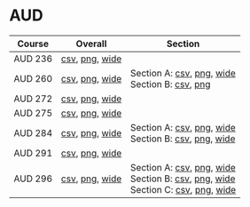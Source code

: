 # AUD

| Course | Overall | Section |
| ------ | ------- | ------- |
| AUD 236 | [csv](https://github.com/UCSD-Historical-Enrollment-Data/2024Spring/blob/main/overall/AUD%20236.csv), [png](https://raw.githubusercontent.com/UCSD-Historical-Enrollment-Data/2024Spring/main/plot_overall/AUD%20236.png), [wide](https://raw.githubusercontent.com/UCSD-Historical-Enrollment-Data/2024Spring/main/plot_overall_wide/AUD%20236.png) |  |
| AUD 260 | [csv](https://github.com/UCSD-Historical-Enrollment-Data/2024Spring/blob/main/overall/AUD%20260.csv), [png](https://raw.githubusercontent.com/UCSD-Historical-Enrollment-Data/2024Spring/main/plot_overall/AUD%20260.png), [wide](https://raw.githubusercontent.com/UCSD-Historical-Enrollment-Data/2024Spring/main/plot_overall_wide/AUD%20260.png) | Section A: [csv](https://github.com/UCSD-Historical-Enrollment-Data/2024Spring/blob/main/section/AUD%20260_A.csv), [png](https://raw.githubusercontent.com/UCSD-Historical-Enrollment-Data/2024Spring/main/plot_section/AUD%20260_A.png), [wide](https://raw.githubusercontent.com/UCSD-Historical-Enrollment-Data/2024Spring/main/plot_section_wide/AUD%20260_A.png)<br>Section B: [csv](https://github.com/UCSD-Historical-Enrollment-Data/2024Spring/blob/main/section/AUD%20260_B.csv), [png](https://raw.githubusercontent.com/UCSD-Historical-Enrollment-Data/2024Spring/main/plot_section/AUD%20260_B.png) |
| AUD 272 | [csv](https://github.com/UCSD-Historical-Enrollment-Data/2024Spring/blob/main/overall/AUD%20272.csv), [png](https://raw.githubusercontent.com/UCSD-Historical-Enrollment-Data/2024Spring/main/plot_overall/AUD%20272.png), [wide](https://raw.githubusercontent.com/UCSD-Historical-Enrollment-Data/2024Spring/main/plot_overall_wide/AUD%20272.png) |  |
| AUD 275 | [csv](https://github.com/UCSD-Historical-Enrollment-Data/2024Spring/blob/main/overall/AUD%20275.csv), [png](https://raw.githubusercontent.com/UCSD-Historical-Enrollment-Data/2024Spring/main/plot_overall/AUD%20275.png), [wide](https://raw.githubusercontent.com/UCSD-Historical-Enrollment-Data/2024Spring/main/plot_overall_wide/AUD%20275.png) |  |
| AUD 284 | [csv](https://github.com/UCSD-Historical-Enrollment-Data/2024Spring/blob/main/overall/AUD%20284.csv), [png](https://raw.githubusercontent.com/UCSD-Historical-Enrollment-Data/2024Spring/main/plot_overall/AUD%20284.png), [wide](https://raw.githubusercontent.com/UCSD-Historical-Enrollment-Data/2024Spring/main/plot_overall_wide/AUD%20284.png) | Section A: [csv](https://github.com/UCSD-Historical-Enrollment-Data/2024Spring/blob/main/section/AUD%20284_A.csv), [png](https://raw.githubusercontent.com/UCSD-Historical-Enrollment-Data/2024Spring/main/plot_section/AUD%20284_A.png), [wide](https://raw.githubusercontent.com/UCSD-Historical-Enrollment-Data/2024Spring/main/plot_section_wide/AUD%20284_A.png)<br>Section B: [csv](https://github.com/UCSD-Historical-Enrollment-Data/2024Spring/blob/main/section/AUD%20284_B.csv), [png](https://raw.githubusercontent.com/UCSD-Historical-Enrollment-Data/2024Spring/main/plot_section/AUD%20284_B.png), [wide](https://raw.githubusercontent.com/UCSD-Historical-Enrollment-Data/2024Spring/main/plot_section_wide/AUD%20284_B.png) |
| AUD 291 | [csv](https://github.com/UCSD-Historical-Enrollment-Data/2024Spring/blob/main/overall/AUD%20291.csv), [png](https://raw.githubusercontent.com/UCSD-Historical-Enrollment-Data/2024Spring/main/plot_overall/AUD%20291.png), [wide](https://raw.githubusercontent.com/UCSD-Historical-Enrollment-Data/2024Spring/main/plot_overall_wide/AUD%20291.png) |  |
| AUD 296 | [csv](https://github.com/UCSD-Historical-Enrollment-Data/2024Spring/blob/main/overall/AUD%20296.csv), [png](https://raw.githubusercontent.com/UCSD-Historical-Enrollment-Data/2024Spring/main/plot_overall/AUD%20296.png), [wide](https://raw.githubusercontent.com/UCSD-Historical-Enrollment-Data/2024Spring/main/plot_overall_wide/AUD%20296.png) | Section A: [csv](https://github.com/UCSD-Historical-Enrollment-Data/2024Spring/blob/main/section/AUD%20296_A.csv), [png](https://raw.githubusercontent.com/UCSD-Historical-Enrollment-Data/2024Spring/main/plot_section/AUD%20296_A.png), [wide](https://raw.githubusercontent.com/UCSD-Historical-Enrollment-Data/2024Spring/main/plot_section_wide/AUD%20296_A.png)<br>Section B: [csv](https://github.com/UCSD-Historical-Enrollment-Data/2024Spring/blob/main/section/AUD%20296_B.csv), [png](https://raw.githubusercontent.com/UCSD-Historical-Enrollment-Data/2024Spring/main/plot_section/AUD%20296_B.png), [wide](https://raw.githubusercontent.com/UCSD-Historical-Enrollment-Data/2024Spring/main/plot_section_wide/AUD%20296_B.png)<br>Section C: [csv](https://github.com/UCSD-Historical-Enrollment-Data/2024Spring/blob/main/section/AUD%20296_C.csv), [png](https://raw.githubusercontent.com/UCSD-Historical-Enrollment-Data/2024Spring/main/plot_section/AUD%20296_C.png), [wide](https://raw.githubusercontent.com/UCSD-Historical-Enrollment-Data/2024Spring/main/plot_section_wide/AUD%20296_C.png) |
